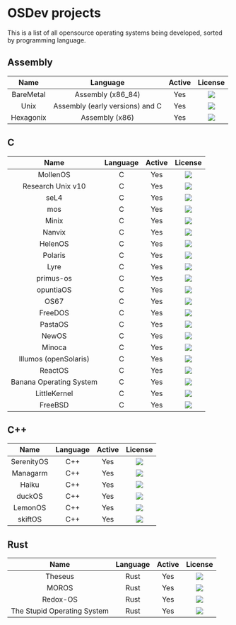 # OSDev projects

This is a list of all opensource operating systems being developed, sorted by programming language.

## Assembly

| Name          | Language        | Active | License |
|:-------------:|:---------------:|:------:|:-------:|
| BareMetal              | Assembly (x86_84)                | Yes       | ![](https://img.shields.io/github/license/ReturnInfinity/BareMetal.svg)        |
| Unix              | Assembly (early versions) and C                | Yes       | ![](https://img.shields.io/github/license/dspinellis/unix-history-repo.svg)        |
| Hexagonix              | Assembly (x86)                | Yes       | ![](https://img.shields.io/github/license/Hexagonix/hexagonix.svg)        |

## C

| Name          | Language        | Active | License |
|:-------------:|:---------------:|:------:|:-------:|
| MollenOS              | C                | Yes       | ![](https://img.shields.io/github/license/Meulengracht/MollenOS.svg)        |
| Research Unix v10              | C                | Yes       | ![](https://img.shields.io/github/license/Alhadis/Research-Unix-v10.svg)        |
| seL4              | C                | Yes       | ![](https://img.shields.io/github/license/seL4/seL4.svg)        |
| mos              | C                | Yes       | ![](https://img.shields.io/github/license/MQuy/mos.svg)        |
| Minix              | C                | Yes       | ![](https://img.shields.io/github/license/Stichting-MINIX-Research-Foundation/minix.svg)        |
| Nanvix              | C                | Yes       | ![](https://img.shields.io/github/license/nanvix/nanvix.svg)        |
| HelenOS              | C                | Yes       | ![](https://img.shields.io/github/license/HelenOS/helenos.svg)        |
| Polaris              | C                | Yes       | ![](https://img.shields.io/github/license/NSG650/Polaris.svg)        |
| Lyre              | C                | Yes       | ![](https://img.shields.io/github/license/lyre-os/lyre.svg)        |
| primus-os              | C                | Yes       | ![](https://img.shields.io/github/license/araujo88/primus-os.svg)        |
| opuntiaOS              | C                | Yes       | ![](https://img.shields.io/github/license/opuntiaOS-Project/opuntiaOS.svg)        |
| OS67              | C                | Yes       | ![](https://img.shields.io/github/license/SilverRainZ/OS67.svg)        |
| FreeDOS              | C                | Yes       | ![](https://img.shields.io/github/license/FDOS/kernel.svg)        |
| PastaOS              | C                | Yes       | ![](https://img.shields.io/github/license/arighi/pastaos.svg)        |
| NewOS              | C                | Yes       | ![](https://img.shields.io/github/license/travisg/newos.svg)        |
| Minoca              | C                | Yes       | ![](https://img.shields.io/github/license/minoca/os.svg)        |
| Illumos (openSolaris)              | C                | Yes       | ![](https://img.shields.io/github/license/illumos/illumos-gate.svg)        |
| ReactOS              | C                | Yes       | ![](https://img.shields.io/github/license/reactos/reactos.svg)        |
| Banana Operating System              | C                | Yes       | ![](https://img.shields.io/github/license/alexdboxall/Banana-Operating-System.svg)        |
| LittleKernel              | C                | Yes       | ![](https://img.shields.io/github/license/littlekernel/lk.svg)        |
| FreeBSD              | C                | Yes       | ![](https://img.shields.io/github/license/freebsd/freebsd-src.svg)        |

## C++

| Name          | Language        | Active | License |
|:-------------:|:---------------:|:------:|:-------:|
| SerenityOS              | C++                | Yes       | ![](https://img.shields.io/github/license/SerenityOS/serenity.svg)        |
| Managarm              | C++                | Yes       | ![](https://img.shields.io/github/license/managarm/managarm.svg)        |
| Haiku              | C++                | Yes       | ![](https://img.shields.io/github/license/haiku/haiku.svg)        |
| duckOS              | C++                | Yes       | ![](https://img.shields.io/github/license/byteduck/duckOS.svg)        |
| LemonOS              | C++                | Yes       | ![](https://img.shields.io/github/license/LemonOSProject/LemonOS.svg)        |
| skiftOS              | C++                | Yes       | ![](https://img.shields.io/github/license/skiftOS/skift.svg)        |

## Rust

| Name          | Language        | Active | License |
|:-------------:|:---------------:|:------:|:-------:|
| Theseus               | Rust                |    Yes    | ![](https://img.shields.io/github/license/theseus-os/Theseus.svg)        |
| MOROS              | Rust                | Yes       | ![](https://img.shields.io/github/license/vinc/moros.svg)        |
| Redox-OS              | Rust                | Yes       | ![](https://img.shields.io/github/license/redox-os/kernel.svg)        |
| The Stupid Operating System              | Rust                | Yes       | ![](https://img.shields.io/github/license/sos-os/kernel.svg)        |
